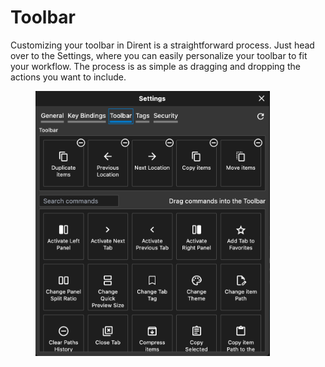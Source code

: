 # Toolbar

Customizing your toolbar in Dirent is a straightforward process. Just head over to the Settings, where you can easily personalize your toolbar to fit your workflow. The process is as simple as dragging and dropping the actions you want to include.&#x20;

<figure><img src="../.gitbook/assets/image.png" alt="" width="375"><figcaption></figcaption></figure>
